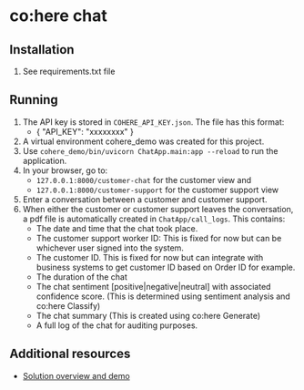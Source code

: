 # co:here chat
## Installation
1. See requirements.txt file

## Running
 1. The API key is stored in `COHERE_API_KEY.json`. The file has this format:
    - {
    "API_KEY": "xxxxxxxx"
    }
 2. A virtual environment cohere_demo was created for this project. 
 3. Use `cohere_demo/bin/uvicorn ChatApp.main:app --reload` to run the application.
 4. In your browser, go to:
    - `127.0.0.1:8000/customer-chat` for the customer view and 
    - `127.0.0.1:8000/customer-support` for the customer support view
 5. Enter a conversation between a customer and customer support. 
 6. When either the customer or customer support leaves the conversation, a pdf file is automatically created in `ChatApp/call_logs`.
    This contains:
    - The date and time that the chat took place.
    - The customer support worker ID: This is fixed for now but can be whichever user signed into the system.
    - The customer ID. This is fixed for now but can integrate with business systems to get customer ID based on Order ID for example.
    - The duration of the chat
    - The chat sentiment [positive|negative|neutral] with associated confidence score. (This is determined using sentiment analysis and co:here Classify) 
    - The chat summary (This is created using co:here Generate)
    - A full log of the chat for auditing purposes.

## Additional resources
- [Solution overview and demo](https://youtu.be/K3FhLOUtdWQ)